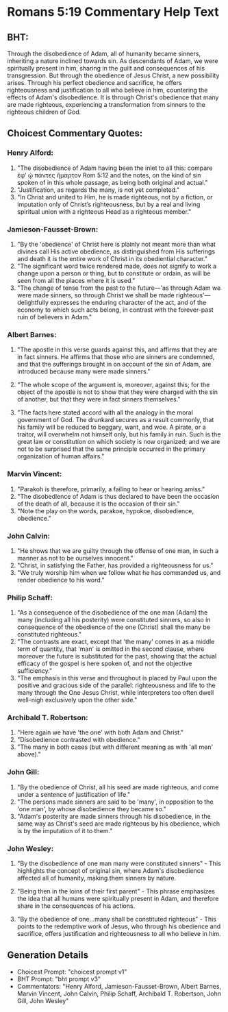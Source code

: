 # Romans 5:19 Commentary Help Text

## BHT:
Through the disobedience of Adam, all of humanity became sinners, inheriting a nature inclined towards sin. As descendants of Adam, we were spiritually present in him, sharing in the guilt and consequences of his transgression. But through the obedience of Jesus Christ, a new possibility arises. Through his perfect obedience and sacrifice, he offers righteousness and justification to all who believe in him, countering the effects of Adam's disobedience. It is through Christ's obedience that many are made righteous, experiencing a transformation from sinners to the righteous children of God.

## Choicest Commentary Quotes:
### Henry Alford:
1. "The disobedience of Adam having been the inlet to all this: compare ἐφʼ ᾡ πάντες ἥμαρτον Rom 5:12 and the notes, on the kind of sin spoken of in this whole passage, as being both original and actual."
2. "Justification, as regards the many, is not yet completed."
3. "In Christ and united to Him, he is made righteous, not by a fiction, or imputation only of Christ’s righteousness, but by a real and living spiritual union with a righteous Head as a righteous member."

### Jamieson-Fausset-Brown:
1. "By the 'obedience' of Christ here is plainly not meant more than what divines call His active obedience, as distinguished from His sufferings and death it is the entire work of Christ in its obediential character."
2. "The significant word twice rendered made, does not signify to work a change upon a person or thing, but to constitute or ordain, as will be seen from all the places where it is used."
3. "The change of tense from the past to the future—'as through Adam we were made sinners, so through Christ we shall be made righteous'—delightfully expresses the enduring character of the act, and of the economy to which such acts belong, in contrast with the forever-past ruin of believers in Adam."

### Albert Barnes:
1. "The apostle in this verse guards against this, and affirms that they are in fact sinners. He affirms that those who are sinners are condemned, and that the sufferings brought in on account of the sin of Adam, are introduced because many were made sinners." 

2. "The whole scope of the argument is, moreover, against this; for the object of the apostle is not to show that they were charged with the sin of another, but that they were in fact sinners themselves." 

3. "The facts here stated accord with all the analogy in the moral government of God. The drunkard secures as a result commonly, that his family will be reduced to beggary, want, and woe. A pirate, or a traitor, will overwhelm not himself only, but his family in ruin. Such is the great law or constitution on which society is now organized; and we are not to be surprised that the same principle occurred in the primary organization of human affairs."

### Marvin Vincent:
1. "Parakoh is therefore, primarily, a failing to hear or hearing amiss."
2. "The disobedience of Adam is thus declared to have been the occasion of the death of all, because it is the occasion of their sin."
3. "Note the play on the words, parakoe, hypokoe, disobedience, obedience."

### John Calvin:
1. "He shows that we are guilty through the offense of one man, in such a manner as not to be ourselves innocent."
2. "Christ, in satisfying the Father, has provided a righteousness for us."
3. "We truly worship him when we follow what he has commanded us, and render obedience to his word."

### Philip Schaff:
1. "As a consequence of the disobedience of the one man (Adam) the many (including all his posterity) were constituted sinners, so also in consequence of the obedience of the one (Christ) shall the many be constituted righteous." 
2. "The contrasts are exact, except that 'the many' comes in as a middle term of quantity, that 'man' is omitted in the second clause, where moreover the future is substituted for the past, showing that the actual efficacy of the gospel is here spoken of, and not the objective sufficiency."
3. "The emphasis in this verse and throughout is placed by Paul upon the positive and gracious side of the parallel: righteousness and life to the many through the One Jesus Christ, while interpreters too often dwell well-nigh exclusively upon the other side."

### Archibald T. Robertson:
1. "Here again we have 'the one' with both Adam and Christ."
2. "Disobedience contrasted with obedience."
3. "The many in both cases (but with different meaning as with 'all men' above)."

### John Gill:
1. "By the obedience of Christ, all his seed are made righteous, and come under a sentence of justification of life."
2. "The persons made sinners are said to be 'many', in opposition to the 'one man', by whose disobedience they became so."
3. "Adam's posterity are made sinners through his disobedience, in the same way as Christ's seed are made righteous by his obedience, which is by the imputation of it to them."

### John Wesley:
1. "By the disobedience of one man many were constituted sinners" - This highlights the concept of original sin, where Adam's disobedience affected all of humanity, making them sinners by nature.

2. "Being then in the loins of their first parent" - This phrase emphasizes the idea that all humans were spiritually present in Adam, and therefore share in the consequences of his actions.

3. "By the obedience of one...many shall be constituted righteous" - This points to the redemptive work of Jesus, who through his obedience and sacrifice, offers justification and righteousness to all who believe in him.


## Generation Details
- Choicest Prompt: "choicest prompt v1"
- BHT Prompt: "bht prompt v3"
- Commentators: "Henry Alford, Jamieson-Fausset-Brown, Albert Barnes, Marvin Vincent, John Calvin, Philip Schaff, Archibald T. Robertson, John Gill, John Wesley"
